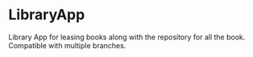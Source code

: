 # LibraryApp
Library App for leasing books along with the repository for all the book. Compatible with multiple branches.
